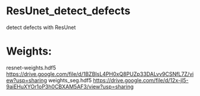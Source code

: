 # ResUnet_detect_defects
detect defects with ResUnet

# Weights:
resnet-weights.hdf5
https://drive.google.com/file/d/1BZBIsL4PH0xQ8PUZp33DALvv9CSNfL7Z/view?usp=sharing
weights_seg.hdf5
https://drive.google.com/file/d/12x-jl5-9aiEHuXYOr1oP3h0CBXAM5AF3/view?usp=sharing
